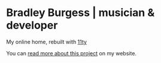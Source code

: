 # Bradley Burgess | musician & developer

My online home, rebuilt with [11ty](https://11ty.dev)

You can [read more about this
project](https://bradley-burgess.com/portfolio/bradley-burgess) on my website.
